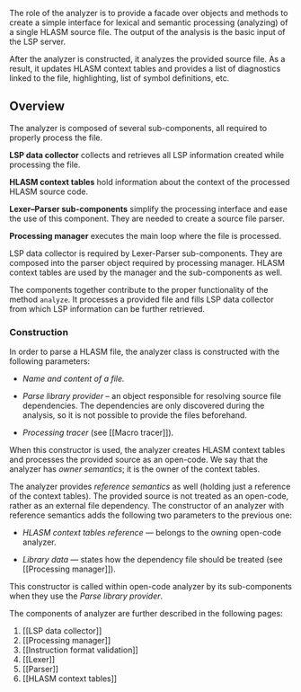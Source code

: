 The role of the analyzer is to provide a facade over objects and methods to create a simple interface for lexical and semantic processing (analyzing) of a single HLASM source file. The output of the analysis is the basic input of the LSP server.

After the analyzer is constructed, it analyzes the provided source file. As a result, it updates HLASM context tables and provides a list of diagnostics linked to the file, highlighting, list of symbol definitions, etc.

Overview
--------

The analyzer is composed of several sub-components, all required to properly process the file.

**LSP data collector** collects and retrieves all LSP information created while processing the file.

**HLASM context tables** hold information about the context of the processed HLASM source code.

**Lexer–Parser sub-components** simplify the processing interface and ease the use of this component. They are needed to create a source file parser.

**Processing manager** executes the main loop where the file is processed.

LSP data collector is required by Lexer-Parser sub-components. They are composed into the parser object required by processing manager. HLASM context tables are used by the manager and the sub-components as well.

The components together contribute to the proper functionality of the method `analyze`. It processes a provided file and fills LSP data collector from which LSP information can be further retrieved.

### Construction

In order to parse a HLASM file, the analyzer class is constructed with the following parameters:

-   *Name and content of a file.*

-   *Parse library provider* – an object responsible for resolving source file dependencies. The dependencies are only discovered during the analysis, so it is not possible to provide the files beforehand.

-   *Processing tracer* (see [[Macro tracer]]).

When this constructor is used, the analyzer creates HLASM context tables and processes the provided source as an open-code. We say that the analyzer has *owner semantics*; it is the owner of the context tables.

The analyzer provides *reference semantics* as well (holding just a reference of the context tables). The provided source is not treated as an open-code, rather as an external file dependency. The constructor of an analyzer with reference semantics adds the following two parameters to the previous one:

-   *HLASM context tables reference* — belongs to the owning open-code analyzer.

-   *Library data* — states how the dependency file should be treated (see [[Processing manager]]).

This constructor is called within open-code analyzer by its sub-components when they use the *Parse library provider*.

The components of analyzer are further described in the following pages:
1. [[LSP data collector]]
2. [[Processing manager]]
3. [[Instruction format validation]]
4. [[Lexer]]
5. [[Parser]]
6. [[HLASM context tables]]